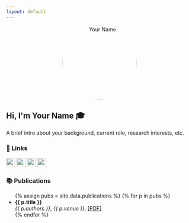 ```yaml
---
layout: default
---
```


<!-- your photo -->
<p align="center">
  <img src="assets/img/avatar.jpg" alt="Your Name" width="200" style="border-radius:50%;">
</p>

## Hi, I'm Your Name 🎓

A brief intro about your background, current role, research interests, etc.

### 🔗 Links
<p>
  <a href="{{ site.google_scholar }}" title="Google Scholar"><img src="https://cdn.jsdelivr.net/gh/devicons/devicon/icons/google/google-original.svg" width="24"></a>
  <a href="{{ site.linkedin }}" title="LinkedIn"><img src="https://cdn.jsdelivr.net/gh/devicons/devicon/icons/linkedin/linkedin-original.svg" width="24"></a>
  <a href="{{ site.twitter }}" title="Twitter"><img src="https://cdn.jsdelivr.net/gh/devicons/devicon/icons/twitter/twitter-original.svg" width="24"></a>
  <a href="{{ site.semantic_scholar }}" title="Semantic Scholar"><img src="https://raw.githubusercontent.com/semantic-scholar/art/master/s2-logo/s2-logo-dark-background.svg" width="24"></a>
</p>

### 📚 Publications
<ul>
{% assign pubs = site.data.publications %}
{% for p in pubs %}
  <li>
    <strong>{{ p.title }}</strong><br>
    <em>{{ p.authors }}</em>, <em>{{ p.venue }}</em>. <a href="{{ p.url }}">[PDF]</a>
  </li>
{% endfor %}
</ul>
